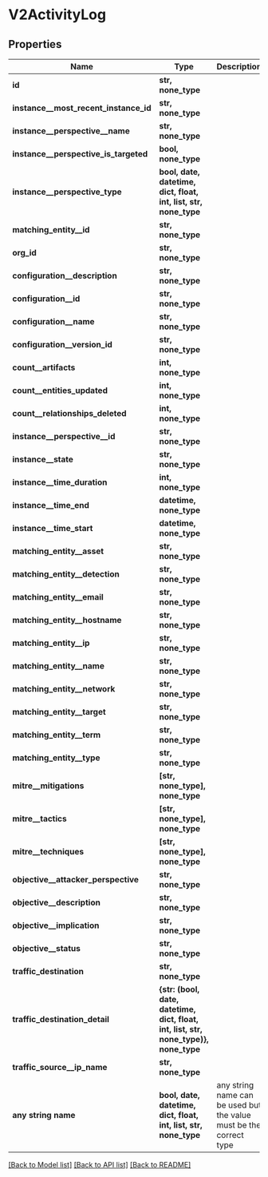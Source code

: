 # V2ActivityLog


## Properties
Name | Type | Description | Notes
------------ | ------------- | ------------- | -------------
**id** | **str, none_type** |  | 
**instance__most_recent_instance_id** | **str, none_type** |  | 
**instance__perspective__name** | **str, none_type** |  | 
**instance__perspective_is_targeted** | **bool, none_type** |  | 
**instance__perspective_type** | **bool, date, datetime, dict, float, int, list, str, none_type** |  | 
**matching_entity__id** | **str, none_type** |  | 
**org_id** | **str, none_type** |  | 
**configuration__description** | **str, none_type** |  | [optional] 
**configuration__id** | **str, none_type** |  | [optional] 
**configuration__name** | **str, none_type** |  | [optional] 
**configuration__version_id** | **str, none_type** |  | [optional] 
**count__artifacts** | **int, none_type** |  | [optional] 
**count__entities_updated** | **int, none_type** |  | [optional] 
**count__relationships_deleted** | **int, none_type** |  | [optional] 
**instance__perspective__id** | **str, none_type** |  | [optional] 
**instance__state** | **str, none_type** |  | [optional] 
**instance__time_duration** | **int, none_type** |  | [optional] 
**instance__time_end** | **datetime, none_type** |  | [optional] 
**instance__time_start** | **datetime, none_type** |  | [optional] 
**matching_entity__asset** | **str, none_type** |  | [optional] 
**matching_entity__detection** | **str, none_type** |  | [optional] 
**matching_entity__email** | **str, none_type** |  | [optional] 
**matching_entity__hostname** | **str, none_type** |  | [optional] 
**matching_entity__ip** | **str, none_type** |  | [optional] 
**matching_entity__name** | **str, none_type** |  | [optional] 
**matching_entity__network** | **str, none_type** |  | [optional] 
**matching_entity__target** | **str, none_type** |  | [optional] 
**matching_entity__term** | **str, none_type** |  | [optional] 
**matching_entity__type** | **str, none_type** |  | [optional] 
**mitre__mitigations** | **[str, none_type], none_type** |  | [optional] 
**mitre__tactics** | **[str, none_type], none_type** |  | [optional] 
**mitre__techniques** | **[str, none_type], none_type** |  | [optional] 
**objective__attacker_perspective** | **str, none_type** |  | [optional] 
**objective__description** | **str, none_type** |  | [optional] 
**objective__implication** | **str, none_type** |  | [optional] 
**objective__status** | **str, none_type** |  | [optional] 
**traffic_destination** | **str, none_type** |  | [optional] 
**traffic_destination_detail** | **{str: (bool, date, datetime, dict, float, int, list, str, none_type)}, none_type** |  | [optional] 
**traffic_source__ip_name** | **str, none_type** |  | [optional] 
**any string name** | **bool, date, datetime, dict, float, int, list, str, none_type** | any string name can be used but the value must be the correct type | [optional]

[[Back to Model list]](../README.md#documentation-for-models) [[Back to API list]](../README.md#documentation-for-api-endpoints) [[Back to README]](../README.md)


